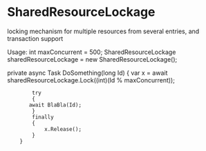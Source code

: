 # SharedResourceLockage
locking mechanism for multiple resources from several entries, and transaction support


Usage: 
int maxConcurrent = 500;
SharedResourceLockage sharedResourceLockage = new SharedResourceLockage();

private async Task DoSomething(long Id)
		{
			var x = await sharedResourceLockage.Lock((int)(Id % maxConcurrent));

			try
			{
           await BlaBla(Id);
			}
			finally
			{
				x.Release();
			}
		}
